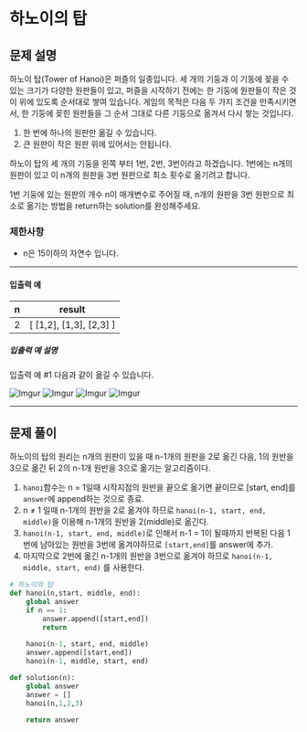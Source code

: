 # 하노이의 탑

## 문제 설명
하노이 탑(Tower of Hanoi)은 퍼즐의 일종입니다. 세 개의 기둥과 이 기동에 꽂을 수 있는 크기가 다양한 원판들이 있고, 퍼즐을 시작하기 전에는 한 기둥에 원판들이 작은 것이 위에 있도록 순서대로 쌓여 있습니다. 게임의 목적은 다음 두 가지 조건을 만족시키면서, 한 기둥에 꽂힌 원판들을 그 순서 그대로 다른 기둥으로 옮겨서 다시 쌓는 것입니다.

1. 한 번에 하나의 원판만 옮길 수 있습니다.
2. 큰 원판이 작은 원판 위에 있어서는 안됩니다.

하노이 탑의 세 개의 기둥을 왼쪽 부터 1번, 2번, 3번이라고 하겠습니다. 1번에는 n개의 원판이 있고 이 n개의 원판을 3번 원판으로 최소 횟수로 옮기려고 합니다.

1번 기둥에 있는 원판의 개수 n이 매개변수로 주어질 때, n개의 원판을 3번 원판으로 최소로 옮기는 방법을 return하는 solution를 완성해주세요.

### 제한사항

- n은 15이하의 자연수 입니다.

------

#### 입출력 예

| n    | result                  |
| ---- | ----------------------- |
| 2    | [ [1,2], [1,3], [2,3] ] |

##### 입출력 예 설명

입출력 예 #1
다음과 같이 옮길 수 있습니다.

![Imgur](https://i.imgur.com/SWEqD08.png)
![Imgur](https://i.imgur.com/mrmOzV2.png)
![Imgur](https://i.imgur.com/Ent83gA.png)
![Imgur](https://i.imgur.com/osJFfhF.png)

---

## 문제 풀이

하노이의 탑의 원리는 n개의 원판이 있을 때 n-1개의 원판을 2로 옮긴 다음,  1의 원반을 3으로 옮긴 뒤 2의 n-1개 원반을 3으로 옮기는 알고리즘이다.

1.  `hanoi`함수는 n = 1일때 시작지점의 원반을 끝으로 옮기면 끝이므로 [start, end]를 `answer`에 append하는 것으로 종료.
2. n ≠ 1 일때 n-1개의 원반을 2로 옮겨야 하므로 `hanoi(n-1, start, end, middle)`을 이용해 n-1개의 원반을 2(middle)로 옮긴다.
3.  `hanoi(n-1, start, end, middle)`로 인해서 n-1 = 1이 될때까지 반복된 다음 1번에 남아있는 원반을 3번에 옮겨야하므로 `[start,end]`를 answer에 추가.
4. 마지막으로 2번에 옮긴 n-1개의 원반을 3번으로 옮겨야 하므로 `hanoi(n-1, middle, start, end)` 를 사용한다.

```python
# 하노이의 탑
def hanoi(n,start, middle, end):
    global answer
    if n == 1:
        answer.append([start,end])
        return 
    
    hanoi(n-1, start, end, middle)
    answer.append([start,end])
    hanoi(n-1, middle, start, end)

def solution(n):
    global answer 
    answer = []
    hanoi(n,1,2,3)

    return answer
```

